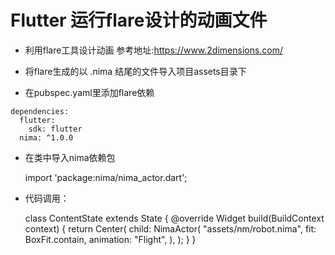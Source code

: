# Flutter 运行flare设计的动画文件  

* 利用flare工具设计动画
   参考地址:<https://www.2dimensions.com/>  
   
* 将flare生成的以 .nima 结尾的文件导入项目assets目录下  

* 在pubspec.yaml里添加flare依赖  

```
dependencies:
  flutter:
    sdk: flutter
  nima: ^1.0.0
```  

* 在类中导入nima依赖包  

    import 'package:nima/nima_actor.dart';  

* 代码调用：

    class ContentState extends State<ContentWidget> {
      @override
      Widget build(BuildContext context) {
        return Center(
          child: NimaActor(
            "assets/nm/robot.nima",
            fit: BoxFit.contain,
            animation: "Flight",
          ),
        );
      }
    }  


